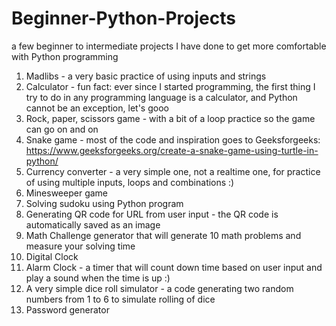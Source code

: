 # Beginner-Python-Projects
a few beginner to intermediate projects I have done to get more comfortable with Python programming

1. Madlibs - a very basic practice of using inputs and strings
2. Calculator - fun fact: ever since I started programming, the first thing I try to do in any programming language is a calculator, and Python cannot be an exception, let's gooo
3. Rock, paper, scissors game - with a bit of a loop practice so the game can go on and on
4. Snake game - most of the code and inspiration goes to Geeksforgeeks: https://www.geeksforgeeks.org/create-a-snake-game-using-turtle-in-python/
5. Currency converter - a very simple one, not a realtime one, for practice of using multiple inputs, loops and combinations :)
6. Minesweeper game
7. Solving sudoku using Python program
8. Generating QR code for URL from user input - the QR code is automatically saved as an image
9. Math Challenge generator that will generate 10 math problems and measure your solving time
10. Digital Clock
11. Alarm Clock - a timer that will count down time based on user input and play a sound when the time is up :)
12. A very simple dice roll simulator - a code generating two random numbers from 1 to 6 to simulate rolling of dice
13. Password generator
